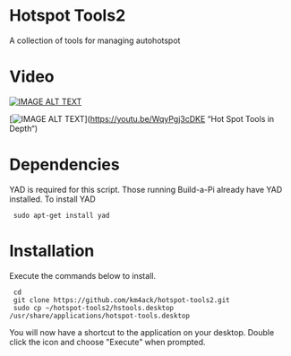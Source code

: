 # Hotspot Tools2
A collection of tools for managing autohotspot

# Video
[![IMAGE ALT TEXT](https://img.youtube.com/vi/7kB2L-dQVr8/0.jpg)](https://youtu.be/7kB2L-dQVr8 "Hot Spot Tools")

[![IMAGE ALT TEXT](https://youtu.be/WqyPgj3cDKE/0.jpg)](https://youtu.be/WqyPgj3cDKE “Hot Spot Tools in Depth“)

# Dependencies
YAD is required for this script. Those running Build-a-Pi already have YAD installed. To install YAD

     sudo apt-get install yad 

# Installation
Execute the commands below to install.

     cd
     git clone https://github.com/km4ack/hotspot-tools2.git
     sudo cp ~/hotspot-tools2/hstools.desktop /usr/share/applications/hotspot-tools.desktop
     
You will now have a shortcut to the application on your desktop. Double click the icon and choose "Execute" when prompted.     

